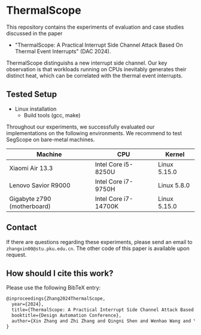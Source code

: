# ThermalScope

This repository contains the experiments of evaluation and case studies discussed in the paper  
* "ThermalScope: A Practical Interrupt Side Channel Attack Based On Thermal Event Interrupts" (DAC 2024).
  
ThermalScope distinguishs a new interrupt side channel. Our key observation is that workloads running on CPUs inevitably generates their distinct heat, which can be correlated with the thermal event interrupts.

## Tested Setup
* Linux installation
  * Build tools (gcc, make)

Throughout our experiments, we successfully evaluated our implementations on the following environments. We recommend to test SegScope on bare-metal machines.

| Machine                | CPU                  | Kernel          |
| ---------------------- | -------------------  | --------------- |
| Xiaomi Air 13.3        | Intel Core i5-8250U  | Linux 5.15.0    |
| Lenovo Savior R9000    | Intel Core i7-9750H  | Linux 5.8.0     |
| Gigabyte z790 (motherboard) | Intel Core i7-14700K | Linux 5.15.0 |

## Contact

If there are questions regarding these experiments, please send an email to `zhangxin00@stu.pku.edu.cn`. The other code of this paper is available upon request.

## How should I cite this work?

Please use the following BibTeX entry:

```latex
@inproceedings{Zhang2024ThermalScope,
  year={2024},
  title={ThermalScope: A Practical Interrupt Side Channel Attack Based On Thermal Event Interrupts},
  booktitle={Design Automation Conference},
  author={Xin Zhang and Zhi Zhang and Qingni Shen and Wenhao Wang and Yansong Gao and Zhuoxi Yang and Zhonghai Wu}
}
